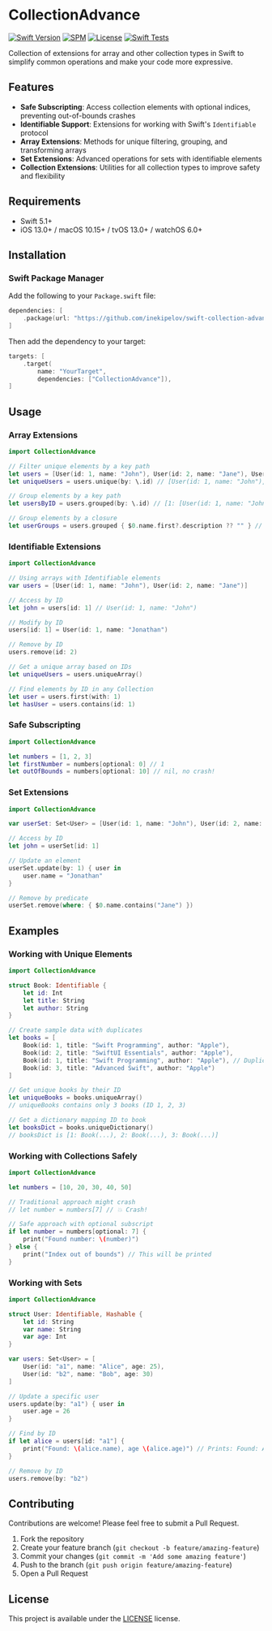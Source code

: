 # CollectionAdvance

[![Swift Version](https://img.shields.io/badge/Swift-5.1+-orange.svg)](https://swift.org/)
[![SPM](https://img.shields.io/badge/SPM-compatible-brightgreen.svg)](https://swift.org/package-manager/)
[![License](https://img.shields.io/badge/license-MIT-blue.svg)](LICENSE)
[![Swift Tests](https://github.com/inekipelov/swift-collection-advance/actions/workflows/swift.yml/badge.svg)](https://github.com/inekipelov/swift-collection-advance/actions/workflows/swift.yml)

Collection of extensions for array and other collection types in Swift to simplify common operations and make your code more expressive.

## Features

- **Safe Subscripting**: Access collection elements with optional indices, preventing out-of-bounds crashes
- **Identifiable Support**: Extensions for working with Swift's `Identifiable` protocol
- **Array Extensions**: Methods for unique filtering, grouping, and transforming arrays
- **Set Extensions**: Advanced operations for sets with identifiable elements
- **Collection Extensions**: Utilities for all collection types to improve safety and flexibility

## Requirements

- Swift 5.1+
- iOS 13.0+ / macOS 10.15+ / tvOS 13.0+ / watchOS 6.0+

## Installation

### Swift Package Manager

Add the following to your `Package.swift` file:

```swift
dependencies: [
    .package(url: "https://github.com/inekipelov/swift-collection-advance.git", from: "0.1.0")
]
```

Then add the dependency to your target:

```swift
targets: [
    .target(
        name: "YourTarget",
        dependencies: ["CollectionAdvance"]),
]
```

## Usage

### Array Extensions

```swift
import CollectionAdvance

// Filter unique elements by a key path
let users = [User(id: 1, name: "John"), User(id: 2, name: "Jane"), User(id: 1, name: "John")]
let uniqueUsers = users.unique(by: \.id) // [User(id: 1, name: "John"), User(id: 2, name: "Jane")]

// Group elements by a key path
let usersByID = users.grouped(by: \.id) // [1: [User(id: 1, name: "John"), User(id: 1, name: "John")], 2: [User(id: 2, name: "Jane")]]

// Group elements by a closure
let userGroups = users.grouped { $0.name.first?.description ?? "" } // ["J": [User(id: 1, name: "John"), User(id: 2, name: "Jane"), User(id: 1, name: "John")]]
```

### Identifiable Extensions

```swift
import CollectionAdvance

// Using arrays with Identifiable elements
var users = [User(id: 1, name: "John"), User(id: 2, name: "Jane")]

// Access by ID
let john = users[id: 1] // User(id: 1, name: "John")

// Modify by ID
users[id: 1] = User(id: 1, name: "Jonathan")

// Remove by ID
users.remove(id: 2)

// Get a unique array based on IDs
let uniqueUsers = users.uniqueArray()

// Find elements by ID in any Collection
let user = users.first(with: 1)
let hasUser = users.contains(id: 1)
```

### Safe Subscripting

```swift
import CollectionAdvance

let numbers = [1, 2, 3]
let firstNumber = numbers[optional: 0] // 1
let outOfBounds = numbers[optional: 10] // nil, no crash!
```

### Set Extensions

```swift
import CollectionAdvance

var userSet: Set<User> = [User(id: 1, name: "John"), User(id: 2, name: "Jane")]

// Access by ID
let john = userSet[id: 1]

// Update an element
userSet.update(by: 1) { user in
    user.name = "Jonathan"
}

// Remove by predicate
userSet.remove(where: { $0.name.contains("Jane") })
```

## Examples

### Working with Unique Elements

```swift
import CollectionAdvance

struct Book: Identifiable {
    let id: Int
    let title: String
    let author: String
}

// Create sample data with duplicates
let books = [
    Book(id: 1, title: "Swift Programming", author: "Apple"),
    Book(id: 2, title: "SwiftUI Essentials", author: "Apple"),
    Book(id: 1, title: "Swift Programming", author: "Apple"), // Duplicate ID
    Book(id: 3, title: "Advanced Swift", author: "Apple")
]

// Get unique books by their ID
let uniqueBooks = books.uniqueArray()
// uniqueBooks contains only 3 books (ID 1, 2, 3)

// Get a dictionary mapping ID to book
let booksDict = books.uniqueDictionary()
// booksDict is [1: Book(...), 2: Book(...), 3: Book(...)]
```

### Working with Collections Safely

```swift
import CollectionAdvance

let numbers = [10, 20, 30, 40, 50]

// Traditional approach might crash
// let number = numbers[7] // 💥 Crash!

// Safe approach with optional subscript
if let number = numbers[optional: 7] {
    print("Found number: \(number)")
} else {
    print("Index out of bounds") // This will be printed
}
```

### Working with Sets

```swift
import CollectionAdvance

struct User: Identifiable, Hashable {
    let id: String
    var name: String
    var age: Int
}

var users: Set<User> = [
    User(id: "a1", name: "Alice", age: 25),
    User(id: "b2", name: "Bob", age: 30)
]

// Update a specific user
users.update(by: "a1") { user in
    user.age = 26
}

// Find by ID
if let alice = users[id: "a1"] {
    print("Found: \(alice.name), age \(alice.age)") // Prints: Found: Alice, age 26
}

// Remove by ID
users.remove(by: "b2")
```

## Contributing

Contributions are welcome! Please feel free to submit a Pull Request.

1. Fork the repository
2. Create your feature branch (`git checkout -b feature/amazing-feature`)
3. Commit your changes (`git commit -m 'Add some amazing feature'`)
4. Push to the branch (`git push origin feature/amazing-feature`)
5. Open a Pull Request

## License

This project is available under the [LICENSE](LICENSE) license.
